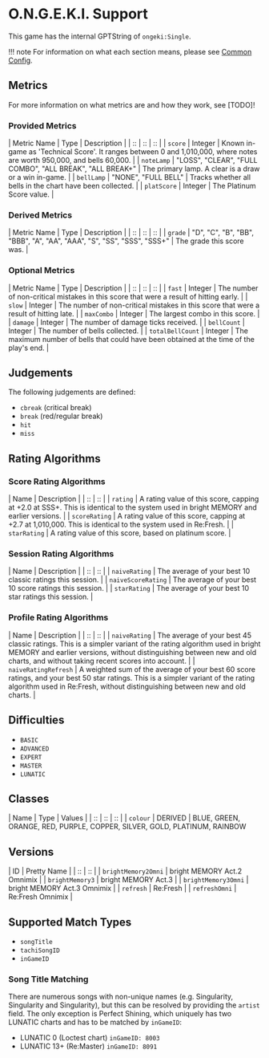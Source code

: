 # O.N.G.E.K.I. Support

This game has the internal GPTString of `ongeki:Single`.

!!! note
	For information on what each section means, please see [Common Config](../common-config/index.md).

## Metrics

For more information on what metrics are and how they work, see [TODO]!

### Provided Metrics

| Metric Name | Type | Description |
| :: | :: | :: |
| `score` | Integer | Known in-game as 'Technical Score'. It ranges between 0 and 1,010,000, where notes are worth 950,000, and bells 60,000. |
| `noteLamp` | "LOSS", "CLEAR", "FULL COMBO", "ALL BREAK", "ALL BREAK+" | The primary lamp. A clear is a draw or a win in-game. |
| `bellLamp` | "NONE", "FULL BELL" | Tracks whether all bells in the chart have been collected. |
| `platScore` | Integer | The Platinum Score value. |

### Derived Metrics

| Metric Name | Type | Description |
| :: | :: | :: |
| `grade` | "D", "C", "B", "BB", "BBB", "A", "AA", "AAA", "S", "SS", "SSS", "SSS+" | The grade this score was. |

### Optional Metrics

| Metric Name | Type | Description |
| :: | :: | :: |
| `fast` | Integer | The number of non-critical mistakes in this score that were a result of hitting early. |
| `slow` | Integer | The number of non-critical mistakes in this score that were a result of hitting late. |
| `maxCombo` | Integer | The largest combo in this score. |
| `damage` | Integer | The number of damage ticks received. |
| `bellCount` | Integer | The number of bells collected. |
| `totalBellCount` | Integer | The maximum number of bells that could have been obtained at the time of the play's end. |

## Judgements

The following judgements are defined:

- `cbreak` (critical break)
- `break` (red/regular break)
- `hit`
- `miss`

## Rating Algorithms

### Score Rating Algorithms

| Name | Description |
| :: | :: |
| `rating` | A rating value of this score, capping at +2.0 at SSS+. This is identical to the system used in bright MEMORY and earlier versions. |
| `scoreRating` | A rating value of this score, capping at +2.7 at 1,010,000. This is identical to the system used in Re:Fresh. |
| `starRating` | A rating value of this score, based on platinum score. |

### Session Rating Algorithms

| Name | Description |
| :: | :: |
| `naiveRating` | The average of your best 10 classic ratings this session. |
| `naiveScoreRating` | The average of your best 10 score ratings this session. |
| `starRating` | The average of your best 10 star ratings this session. |

### Profile Rating Algorithms

| Name | Description |
| :: | :: |
| `naiveRating` | The average of your best 45 classic ratings. This is a simpler variant of the rating algorithm used in bright MEMORY and earlier versions, without distinguishing between new and old charts, and without taking recent scores into account. |
| `naiveRatingRefresh` | A weighted sum of the average of your best 60 score ratings, and your best 50 star ratings. This is a simpler variant of the rating algorithm used in Re:Fresh, without distinguishing between new and old charts. |

## Difficulties

- `BASIC`
- `ADVANCED`
- `EXPERT`
- `MASTER`
- `LUNATIC`

## Classes

| Name | Type | Values |
| :: | :: | :: |
| `colour` | DERIVED | BLUE, GREEN, ORANGE, RED, PURPLE, COPPER, SILVER, GOLD, PLATINUM, RAINBOW

## Versions

| ID | Pretty Name |
| :: | :: |
| `brightMemory2Omni` | bright MEMORY Act.2 Omnimix |
| `brightMemory3` | bright MEMORY Act.3 |
| `brightMemory3Omni` | bright MEMORY Act.3 Omnimix |
| `refresh` | Re:Fresh |
| `refreshOmni` | Re:Fresh Omnimix |

## Supported Match Types

- `songTitle`
- `tachiSongID`
- `inGameID`

### Song Title Matching
There are numerous songs with non-unique names (e.g. Singularity, Singularity and Singularity), but this can be resolved by providing the `artist` field. The only exception is Perfect Shining, which uniquely has two LUNATIC charts and has to be matched by `inGameID`:

- LUNATIC 0 (Loctest chart) `inGameID: 8003`
- LUNATIC 13+ (Re:Master) `inGameID: 8091`
